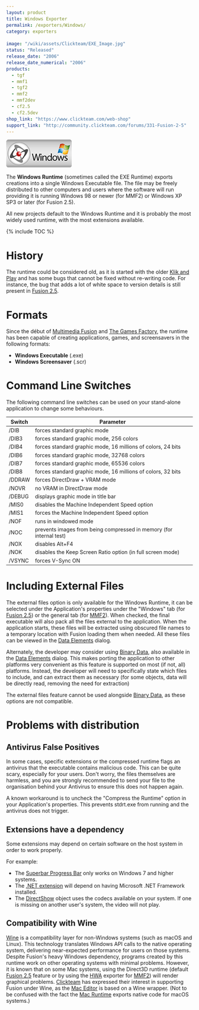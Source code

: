 ```yaml
---
layout: product
title: Windows Exporter
permalink: /exporters/Windows/
category: exporters

image: "/wiki/assets/Clickteam/EXE_Image.jpg"
status: "Released"
release_date: "2006"
release_date_numerical: "2006"
products:
  - tgf
  - mmf1
  - tgf2
  - mmf2
  - mmf2dev
  - cf2.5
  - cf2.5dev
shop_link: "https://www.clickteam.com/web-shop"
support_link: "http://community.clickteam.com/forums/331-Fusion-2-5"
---
```


![](/wiki/assets/Clickteam/Fusion_Windows.png)

The **Windows Runtime** (sometimes called the EXE Runtime) exports creations into a single Windows Executable file. The file may be freely distributed to other computers and users where the software will run providing it is running Windows 98 or newer (for MMF2) or Windows XP SP3 or later (for Fusion 2.5).

All new projects default to the Windows Runtime and it is probably the most widely used runtime, with the most extensions available.

{% include TOC %}

# History
The runtime could be considered old, as it is started with the older [Klik and Play](/klik/and/play) and has some bugs that cannot be fixed without re-writing code. For instance, the bug that adds a lot of white space to version details is still present in [Fusion 2.5](/fusion/2.5).

# Formats
Since the début of [Multimedia Fusion](/fusion) and [The Games Factory](/games-factory), the runtime has been capable of creating applications, games, and screensavers in the following formats:

* **Windows Executable** (.exe)
* **Windows Screensaver** (.scr)

# Command Line Switches
The following command line switches can be used on your stand-alone application to change some behaviours.

Switch | Parameter
--- | ---
/DIB | forces standard graphic mode
/DIB3 | forces standard graphic mode, 256 colors
/DIB4 | forces standard graphic mode, 16 millions of colors, 24 bits
/DIB6 | forces standard graphic mode, 32768 colors
/DIB7 | forces standard graphic mode, 65536 colors
/DIB8 | forces standard graphic mode, 16 millions of colors, 32 bits
/DDRAW | forces DirectDraw + VRAM mode
/NOVR | no VRAM in DirectDraw mode
/DEBUG | displays graphic mode in title bar
/MIS0 | disables the Machine Independent Speed option
/MIS1 | forces the Machine Independent Speed option
/NOF | runs in windowed mode
/NOC | prevents images from being compressed in memory (for internal test)
/NOX | disables Alt+F4
/NOK | disables the Keep Screen Ratio option (in full screen mode)
/VSYNC | forces V-Sync ON

# Including External Files
The external files option is only available for the Windows Runtime, it can be selected under the Application's properties under the "Windows" tab (for [Fusion 2.5](/fusion/2.5)) or the general tab (for [MMF2](/fusion/2.0)). When checked, the final executable will also pack all the files external to the application. When the application starts, these files will be extracted using obscured file names to a temporary location with Fusion loading them when needed. All these files can be viewed in the [Data Elements](/interface/data-elements) dialog.

Alternately, the developer may consider using [Binary Data](/interface/binary-data), also available in the [Data Elements](/interface/data-elements) dialog. This makes porting the application to other platforms very convenient as this feature is supported on most (if not, all) platforms. Instead, the developer will need to specifically state which files to include, and can extract them as necessary (for some objects, data will be directly read, removing the need for extraction)

The external files feature cannot be used alongside [Binary Data](/interface/binary-data), as these options are not compatible.

# Problems with distribution
## Antivirus False Positives
In some cases, specific extensions or the compressed runtime flags an antivirus that the executable contains malicious code. This can be quite scary, especially for your users. Don't worry, the files themselves are harmless, and you are strongly recommended to send your file to the organisation behind your Antivirus to ensure this does not happen again.

A known workaround is to uncheck the "Compress the Runtime" option in your Application's properties. This prevents stdrt.exe from running and the antivirus does not trigger.

## Extensions have a dependency
Some extensions may depend on certain software on the host system in order to work properly.

For example:
* The [Superbar Progress Bar](/extensions/superbar-progress-bar) only works on Windows 7 and higher systems.
* The [.NET extension](/extensions/.net) will depend on having Microsoft .NET Framework installed.
* The [DirectShow](/extensions/directshow) object uses the codecs available on your system. If one is missing on another user's system, the video will not play.

## Compatibility with Wine
[Wine](https://winehq.org/) is a compatibility layer for non-Windows systems (such as macOS and Linux). This technology translates Windows API calls to the native operating system, delivering near-expected performance for users on those systems. Despite Fusion's heavy Windows dependency, programs created by this runtime work on other operating systems with minimal problems. However, it is known that on some Mac systems, using the Direct3D runtime (default [Fusion 2.5](/fusion/2.5) feature or by using the [HWA](/hwa) exporter for [MMF2](/fusion/2.0)) will render graphical problems. [Clickteam](/clickteam) has expressed their interest in supporting Fusion under Wine, as the [Mac Editor](/os-compatibility/#-macos) is based on a Wine wrapper. (Not to be confused with the fact the [Mac Runtime](/exporters/mac) exports native code for macOS systems.)

